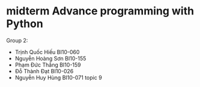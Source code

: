 # midterm Advance programming with Python
Group 2:
-	Trịnh Quốc Hiếu BI10-060
-	Nguyễn Hoàng Sơn BI10-155
-	Phạm Đức Thắng BI10-159
-	Đỗ Thành Đạt BI10-026
-	Nguyễn Huy Hùng BI10-071
topic 9
